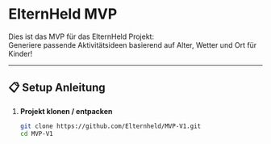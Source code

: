 # ElternHeld MVP

Dies ist das MVP für das ElternHeld Projekt:  
Generiere passende Aktivitätsideen basierend auf Alter, Wetter und Ort für Kinder!

---

## 📋 Setup Anleitung

1. **Projekt klonen / entpacken**
   ```bash
   git clone https://github.com/Elternheld/MVP-V1.git
   cd MVP-V1
